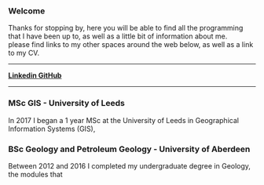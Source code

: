 <html>
<head>
<title>Matt's Space</title>
</head>
<body>

<div>
<h3>Welcome</h3>
<p>
Thanks for stopping by, here you will be able to find all the programming that I have been up to, as well as a little bit of information about me.<br>
please find links to my other spaces around the web below, as well as a link to my CV.<br>
</p>
<hr>   
<b><a href="https://www.linkedin.com/in/matthewjkay/"> Linkedin </a></b> 	<b><a href="https://github.com/MjKay1"> GitHub </a></b><br>
<hr>
</div>

<div>
<h3>MSc GIS - University of Leeds</h3>
<p>
In 2017 I began a 1 year MSc at the University of Leeds in Geographical Information Systems (GIS),
</p>


</div>
<h3>BSc Geology and Petroleum Geology - University of Aberdeen</h3>
<p>
Between 2012 and 2016 I completed my undergraduate degree in Geology, the modules that 
</p>
<div>
</div>
</body>
</html>
